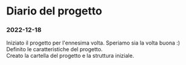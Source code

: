 # Diario del progetto

### 2022-12-18

Iniziato il progetto per l'ennesima volta. Speriamo sia la volta buona :)  
Definito le caratteristiche del progetto.  
Creato la cartella del progetto e la struttura iniziale.  

